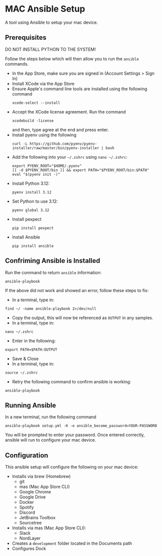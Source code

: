 # MAC Ansible Setup

A tool using Ansible to setup your mac device.

## Prerequisites
DO NOT INSTALL PYTHON TO THE SYSTEM!

Follow the steps below which will then allow you to run the `ansible` commands.

- In the App Store, make sure you are signed in (Account Settings > Sign In)
- Install XCode via the App Store
- Ensure Apple's command line tools are installed using the following command
  ```
  xcode-select --install
  ```
- Accept the XCode license agreement. Run the command
  ```
  xcodebuild -license
  ```
   and then, type agree at the end and press enter.
- Install pyenv using the following
  ```
  curl -L https://github.com/pyenv/pyenv-installer/raw/master/bin/pyenv-installer | bash
  ```  
- Add the following into your ```~/.zshrc``` using ```nano ~/.zshrc```:
  ```
  export PYENV_ROOT="$HOME/.pyenv"
  [[ -d $PYENV_ROOT/bin ]] && export PATH="$PYENV_ROOT/bin:$PATH"
  eval "$(pyenv init -)"
  ```
- Install Python 3.12:
  ```
  pyenv install 3.12
  ```
- Set Python to use 3.12:
  ```
  pyenv global 3.12
  ```
- Install pexpect
  ```
  pip install pexpect
  ```  
- Install Ansible
  ```
  pip install ansible
  ```

## Confriming Ansible is Installed
Run the command to return `ansible` information:
  ```
  ansible-playbook
  ```
If the above did not work and showed an error, follow these steps to fix:
- In a terminal, type in:
```
find ~/ -name ansible-playbook 2>/dev/null
```
- Copy the output, this will now be referenced as `OUTPUT` in any samples.
- In a terminal, type in:
```
nano ~/.zshrc
```
- Enter in the following:
```
export PATH=$PATH:OUTPUT
```
- Save & Close
- In a terminal, type in:
```
source ~/.zshrc
```
- Retry the following command to confirm ansible is working:
```
ansible-playbook
```

## Running Ansible
In a new terminal, run the following command
```
ansible-playbook setup.yml -K -e ansible_become_password=YOUR-PASSWORD
```
You will be prompted to enter your password. Once entered correctly, ansible will run to configure your mac device.

## Configuration
This ansible setup will configure the following on your mac device:
- Installs via brew (Homebrew)
  - git
  - mas (Mac App Store CLI)
  - Google Chrome
  - Google Drive
  - Docker
  - Spotify
  - Discord
  - JetBrains Toolbox
  - Sourcetree
- Installs via mas (Mac App Store CLI):
  - Slack
  - NordLayer
- Creates a `development` folder located in the Documents path
- Configures Dock
